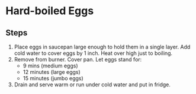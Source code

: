 # Hard-boiled Eggs

## Steps 
1. Place eggs in saucepan large enough to hold them in a single layer. Add cold water to cover eggs by 1 inch. Heat over high just to boiling.
2. Remove from burner. Cover pan. Let eggs stand for:
	* 9 mins (medium eggs)
	* 12 minutes (large eggs)
	* 15 minutes (jumbo eggs)
3. Drain and serve warm or run under cold water and put in fridge.